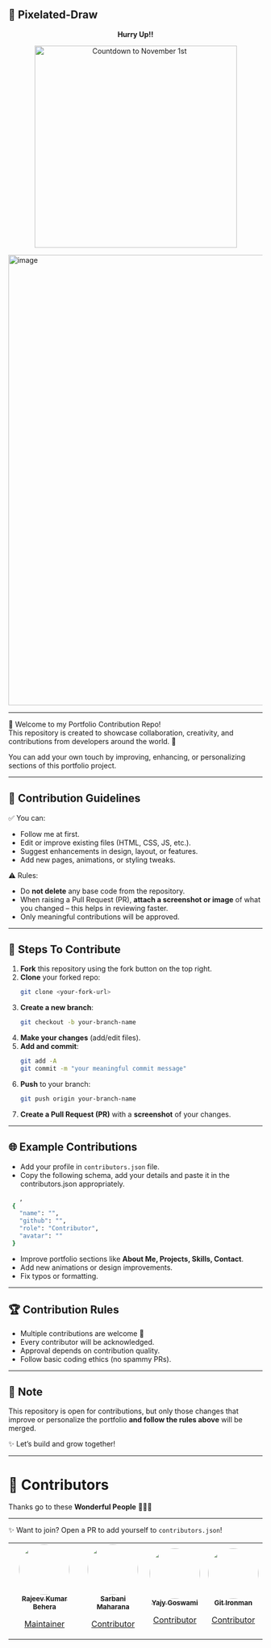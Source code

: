 ## 🌟 Pixelated-Draw
<p align="center"> <b>Hurry Up!!</b></p>
<p align="center">
  <img src="https://i.countdownmail.com/3nghwl.gif" style="width:401px;" alt="Countdown to November 1st" />
</p>
<img width="1878" height="894" alt="image" src="https://github.com/user-attachments/assets/f6359636-b606-4820-ba36-626e1a3cd590" />
<br>
<hr>

👋 Welcome to my Portfolio Contribution Repo!  
This repository is created to showcase collaboration, creativity, and contributions from developers around the world. 🚀  

You can add your own touch by improving, enhancing, or personalizing sections of this portfolio project.  

---

## 📌 Contribution Guidelines  

✅ You can:  
- Follow me at first.  
- Edit or improve existing files (HTML, CSS, JS, etc.).  
- Suggest enhancements in design, layout, or features.  
- Add new pages, animations, or styling tweaks.  

⚠️ Rules:  
- Do **not delete** any base code from the repository.  
- When raising a Pull Request (PR), **attach a screenshot or image** of what you changed – this helps in reviewing faster.  
- Only meaningful contributions will be approved.  

---

## 🔧 Steps To Contribute  

1. **Fork** this repository using the fork button on the top right.  
2. **Clone** your forked repo:  
   ```bash
   git clone <your-fork-url>
   ```
3. **Create a new branch**:  
   ```bash
   git checkout -b your-branch-name
   ```
4. **Make your changes** (add/edit files).  
5. **Add and commit**:  
   ```bash
   git add -A
   git commit -m "your meaningful commit message"
   ```
6. **Push** to your branch:  
   ```bash
   git push origin your-branch-name
   ```
7. **Create a Pull Request (PR)** with a **screenshot** of your changes.  

---

## 🌐 Example Contributions  

- Add your profile in `contributors.json` file.
- Copy the following schema, add your details and paste it in the contributors.json appropriately.
 ```bash
    ,
  {
    "name": "",
    "github": "",
    "role": "Contributor",
    "avatar": ""
  }
   ```

- Improve portfolio sections like **About Me, Projects, Skills, Contact**.  
- Add new animations or design improvements.  
- Fix typos or formatting.  

---

## 🏆 Contribution Rules  

- Multiple contributions are welcome 🎉  
- Every contributor will be acknowledged.  
- Approval depends on contribution quality.  
- Follow basic coding ethics (no spammy PRs).  

---

## 📢 Note  

This repository is open for contributions, but only those changes that improve or personalize the portfolio **and follow the rules above** will be merged.  

✨ Let’s build and grow together!  

---

# 🚀 Contributors

Thanks go to these **Wonderful People** 👨🏻‍💻  

<!-- CONTRIBUTORS START -->

<table>
<tr>
<td align="center">
  <a href="https://github.com/yesiamrajeev">
    <img src="https://avatars.githubusercontent.com/u/125568812?s=400&u=e3c86ca01302bbb26860a239218f676f6cc1604e&v=4" width="100" style="border-radius:50%"/><br/>
    <sub><b>Rajeev Kumar Behera</b></sub><br/>
    <p>Maintainer</p>
  </a>
</td>

<td align="center">
  <a href="https://github.com/Maharanasarbani">
    <img src="https://avatars.githubusercontent.com/u/132124215?v=4" width="100" style="border-radius:50%"/><br/>
    <sub><b>Sarbani Maharana</b></sub><br/>
    <p>Contributor</p>
  </a>
</td>

<td align="center">
  <a href="https://github.com/Yajy">
    <img src="https://avatars.githubusercontent.com/u/101127424?s=400&u=223d18fdddbced0735ef383c130c2e5362aedc92&v=4" width="100" style="border-radius:50%"/><br/>
    <sub><b>Yajy Goswami</b></sub><br/>
    <p>Contributor</p>
  </a>
</td>

<td align="center">
  <a href="https://github.com/iamironman-png">
    <img src="https://avatars.githubusercontent.com/u/209762838?s=400&u=14d6905ab765805f5242d743db8b98551eab5467&v=4" width="100" style="border-radius:50%"/><br/>
    <sub><b>Git Ironman</b></sub><br/>
    <p>Contributor</p>
  </a>
</td>

<!-- CONTRIBUTORS END -->

---

✨ Want to join? Open a PR to add yourself to `contributors.json`!
